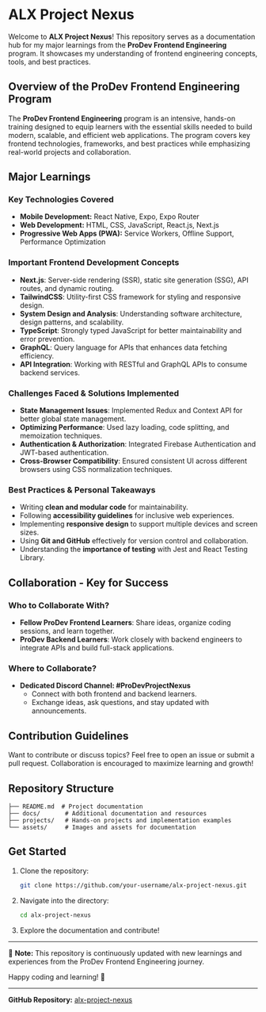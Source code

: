 # ALX Project Nexus

Welcome to **ALX Project Nexus**! This repository serves as a documentation hub for my major learnings from the **ProDev Frontend Engineering** program. It showcases my understanding of frontend engineering concepts, tools, and best practices.

## Overview of the ProDev Frontend Engineering Program
The **ProDev Frontend Engineering** program is an intensive, hands-on training designed to equip learners with the essential skills needed to build modern, scalable, and efficient web applications. The program covers key frontend technologies, frameworks, and best practices while emphasizing real-world projects and collaboration.

## Major Learnings
### Key Technologies Covered
- **Mobile Development:** React Native, Expo, Expo Router
- **Web Development:** HTML, CSS, JavaScript, React.js, Next.js
- **Progressive Web Apps (PWA):** Service Workers, Offline Support, Performance Optimization

### Important Frontend Development Concepts
- **Next.js**: Server-side rendering (SSR), static site generation (SSG), API routes, and dynamic routing.
- **TailwindCSS**: Utility-first CSS framework for styling and responsive design.
- **System Design and Analysis**: Understanding software architecture, design patterns, and scalability.
- **TypeScript**: Strongly typed JavaScript for better maintainability and error prevention.
- **GraphQL**: Query language for APIs that enhances data fetching efficiency.
- **API Integration**: Working with RESTful and GraphQL APIs to consume backend services.

### Challenges Faced & Solutions Implemented
- **State Management Issues**: Implemented Redux and Context API for better global state management.
- **Optimizing Performance**: Used lazy loading, code splitting, and memoization techniques.
- **Authentication & Authorization**: Integrated Firebase Authentication and JWT-based authentication.
- **Cross-Browser Compatibility**: Ensured consistent UI across different browsers using CSS normalization techniques.

### Best Practices & Personal Takeaways
- Writing **clean and modular code** for maintainability.
- Following **accessibility guidelines** for inclusive web experiences.
- Implementing **responsive design** to support multiple devices and screen sizes.
- Using **Git and GitHub** effectively for version control and collaboration.
- Understanding the **importance of testing** with Jest and React Testing Library.

## Collaboration - Key for Success
### Who to Collaborate With?
- **Fellow ProDev Frontend Learners**: Share ideas, organize coding sessions, and learn together.
- **ProDev Backend Learners**: Work closely with backend engineers to integrate APIs and build full-stack applications.

### Where to Collaborate?
- **Dedicated Discord Channel: #ProDevProjectNexus**
  - Connect with both frontend and backend learners.
  - Exchange ideas, ask questions, and stay updated with announcements.

## Contribution Guidelines
Want to contribute or discuss topics? Feel free to open an issue or submit a pull request. Collaboration is encouraged to maximize learning and growth!

## Repository Structure
```
├── README.md  # Project documentation
├── docs/       # Additional documentation and resources
├── projects/   # Hands-on projects and implementation examples
└── assets/     # Images and assets for documentation
```

## Get Started
1. Clone the repository:
   ```sh
   git clone https://github.com/your-username/alx-project-nexus.git
   ```
2. Navigate into the directory:
   ```sh
   cd alx-project-nexus
   ```
3. Explore the documentation and contribute!

---

📌 **Note:** This repository is continuously updated with new learnings and experiences from the ProDev Frontend Engineering journey.

Happy coding and learning! 🚀

---

**GitHub Repository:** [alx-project-nexus](https://github.com/your-username/alx-project-nexus)

